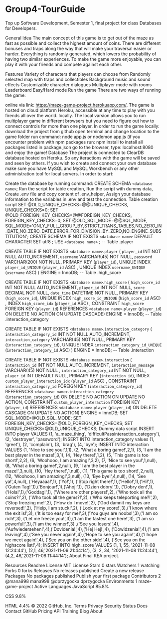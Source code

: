 # Group4-TourGuide
Top up Software Development, Semester 1, final project for class Databases for Developers.

General Idea
The main concept of this game is to get out of the maze as fast as possible and collect the highest amount of coins. There are different bonuses and traps along the way that will make your traversal easier or harder. Everything is randomly generated, which lowers the probability of having two similar experiences. To make the game more enjoyable, you can play it with your friends and compete against each other.

Features
Variety of characters that players can choose from
Randomly selected map with traps and collectibles
Background music and sound effects
Customizable character dialogues
Multiplayer mode with rooms
Leaderboard
Easy/Hard mode
Run the game
There are two ways of running the game:

online via link: https://maze-game-project.herokuapp.com/. The game is hosted on cloud platform Heroku, accessible at any time to play with you firends all over the world.
locally. The local varsion allows you to run multiplayer game in different browsers but you need to figure out how to connect controls for more than one player. In order to run the game locally:
download the project from github
open terminal and change location to the game folder
run command: node app.js or nodemon app.js (if you encounter problem with npm packages run: npm install to install all packages listed in package.json
go to the browser, type: localhost:8080 and enjoy the game!
Database
The project is connected to ClearDB database hosted on Heroku. So any iteractions with the game will be saved and seen by others. If you wish to create and connect your own database make sure you have MySQL and MySQL Workbench or any other administration tool for local servers. In order to start:

Create the database by running command:
CREATE SCHEMA `<database name>`;
Run the script for table creation,
Run the script with dummy data,
Create .env file and copy content of .env_helper,
Assign your database information to the variables in .env and test the connection.
Table creation script
SET @OLD_UNIQUE_CHECKS=@@UNIQUE_CHECKS, UNIQUE_CHECKS=0;
SET @OLD_FOREIGN_KEY_CHECKS=@@FOREIGN_KEY_CHECKS, FOREIGN_KEY_CHECKS=0;
SET @OLD_SQL_MODE=@@SQL_MODE, SQL_MODE='ONLY_FULL_GROUP_BY,STRICT_TRANS_TABLES,NO_ZERO_IN_DATE,NO_ZERO_DATE,ERROR_FOR_DIVISION_BY_ZERO,NO_ENGINE_SUBSTITUTION';
CREATE SCHEMA IF NOT EXISTS `<database name>` DEFAULT CHARACTER SET utf8 ;
USE `<database name>` ;
-- Table <database name>.player

CREATE TABLE IF NOT EXISTS `<database name>`.`player` (
 `player_id` INT NOT NULL AUTO_INCREMENT,
 `username` VARCHAR(45) NOT NULL,
 `password` VARCHAR(200) NOT NULL,
 PRIMARY KEY (`player_id`),
 UNIQUE INDEX `player_id_UNIQUE` (`player_id` ASC) ,
 UNIQUE INDEX `username_UNIQUE` (`username` ASC) )
ENGINE = InnoDB;
-- Table <database name>.high_score

CREATE TABLE IF NOT EXISTS `<database name>`.`high_score` (
 `high_score_id` INT NOT NULL AUTO_INCREMENT,
 `player_id` INT NOT NULL,
 `score` DECIMAL NOT NULL,
 `date_time` DATETIME NOT NULL,
 PRIMARY KEY (`high_score_id`),
 UNIQUE INDEX `high_score_id_UNIQUE` (`high_score_id` ASC) ,
 INDEX `high_score_idx` (`player_id` ASC) ,
 CONSTRAINT `high_score`
   FOREIGN KEY (`player_id`)
   REFERENCES `<database name>`.`player` (`player_id`)
   ON DELETE NO ACTION
   ON UPDATE CASCADE)
ENGINE = InnoDB;
-- Table <database name>.interaction_category

CREATE TABLE IF NOT EXISTS `<database name>`.`interaction_category` (
 `interaction_category_id` INT NOT NULL AUTO_INCREMENT,
 `interaction_category` VARCHAR(45) NOT NULL,
 PRIMARY KEY (`interaction_category_id`),
 UNIQUE INDEX `interaction_category_id_UNIQUE` (`interaction_category_id` ASC) )
ENGINE = InnoDB;
-- Table <database name>.interaction

CREATE TABLE IF NOT EXISTS `<database name>`.`interaction` (
 `interaction_id` INT NOT NULL AUTO_INCREMENT,
 `interaction_message` VARCHAR(45) NOT NULL ,
 `interaction_category_id` INT NOT NULL,
 `player_id` INT DEFAULT NULL,
 PRIMARY KEY (`interaction_id`),
 INDEX `custom_player_interaction_idx` (`player_id` ASC) ,
 CONSTRAINT `interaction_category_id`
   FOREIGN KEY (`interaction_category_id`)
   REFERENCES `<database name>`.`interaction_category` (`interaction_category_id`)
   ON DELETE NO ACTION
   ON UPDATE NO ACTION,
 CONSTRAINT `custom_player_interaction`
   FOREIGN KEY (`player_id`)
   REFERENCES `<database name>`.`player` (`player_id`)
   ON DELETE CASCADE
   ON UPDATE NO ACTION)
ENGINE = InnoDB;
SET SQL_MODE=@OLD_SQL_MODE;
SET FOREIGN_KEY_CHECKS=@OLD_FOREIGN_KEY_CHECKS;
SET UNIQUE_CHECKS=@OLD_UNIQUE_CHECKS;
Dummy data script
INSERT INTO player VALUES (1, 'a_maze_thing', 'difficultPassinteraction_category'), (2, 'destroyer', 'password');
INSERT INTO interaction_category values (1, 'greet'), (2, 'complain'), (3, 'brag'), (4, 'bye');
INSERT INTO interaction VALUES (1, 'Nice to see you!',1,1), (2, 'What a boring game!',2,1),
(3, 'I am the best player in the maze!',3,1), (4, 'Hey there!',1,2), (5, 'This game is too short!',2,2), 
(6, 'Woohooo, I am amazing!',3,2), (7, 'Nice to see you!',1,null), (8, 'What a boring game!',2,null), 
(9, 'I am the best player in the maze!',3,null), (10, 'Hey there!',1,null), (11, 'This game is too short!',2,null), 
(12, 'Woohooo, I am amazing!',3,null), (13, 'Bye bye!',4,null), (14, 'See ya!',4,null), ('Heyaaaa!',1), ('Yo!',1), 
('Stop right there!',1),('Hello!',1),('Hi!',1), ('Guten Tag!',1),('Bonjour!',1),('Ahoj!',1), ('Dzien dobry!',1),
('Dobry den!',1),('Hola!',1),('Goddag!',1), ('Where are other players!',2), ('Who took all the coins?!',2), 
('Who took all the gems?!',2), ('Who keeps teleporting me?!',2),('Stop freezing me!',2), ('How do I move!',2),
('God damnit my keys are reversed!',2), ('Help, I am stuck!',2), ('Look at my score!',3),('I know where the exit is!',3),
('It is too easy for me!',3),('You guys are noobs!',3),('I am so rich!',3), ('Let me freeze you!',3),('I am the fastest one here!',3),
('I am so powerful!',3),('I am the winner!',3) ,('See you losers!',4),('Aufwiedersehen!',4),('Dovidenia!',4),('Hej Hej!',4),
('Dowidzenia!',4),('I am leaving!',4),('See you never again!',4),('Hope to see you again!',4),('I hope we meet again!',4),
('See you on the other side!',4), ('See you on the highscore list!',4);
INSERT INTO high_score VALUES (1, 1, 55, '2021-11-08 12:24:44'), (2,1, 46,'2021-11-09 21:44:14'),
(3, 2, 34, '2021-11-08 11:24:44'), (4,2, 46,'2021-11-08 11:44:14');
About
Final KEA project.

Resources
 Readme
License
 MIT License
Stars
 0 stars
Watchers
 1 watching
Forks
 0 forks
Releases
No releases published
Create a new release
Packages
No packages published
Publish your first package
Contributors 2
@mana998
mana998
@dprzygocka
dprzygocka
Environments 1
 maze-game-project Active
Languages
JavaScript
85.8%
 
CSS
9.8%
 
HTML
4.4%
© 2022 GitHub, Inc.
Terms
Privacy
Security
Status
Docs
Contact GitHub
Pricing
API
Training
Blog
About
